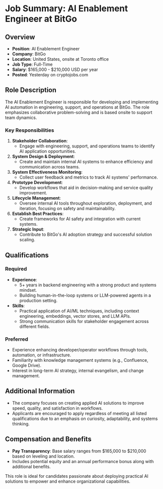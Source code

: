 # Job Summary: AI Enablement Engineer at BitGo

## Overview
- **Position**: AI Enablement Engineer
- **Company**: BitGo
- **Location**: United States, onsite at Toronto office
- **Job Type**: Full-Time
- **Salary**: $165,000 - $210,000 USD per year
- **Posted**: Yesterday on cryptojobs.com

## Role Description
The AI Enablement Engineer is responsible for developing and implementing AI automation in engineering, support, and operations at BitGo. The role emphasizes collaborative problem-solving and is based onsite to support team dynamics. 

### Key Responsibilities
1. **Stakeholder Collaboration**:
   - Engage with engineering, support, and operations teams to identify AI application opportunities.
2. **System Design & Deployment**:
   - Create and maintain internal AI systems to enhance efficiency and communication across teams.
3. **System Effectiveness Monitoring**:
   - Collect user feedback and metrics to track AI systems' performance.
4. **Prototype Development**:
   - Develop workflows that aid in decision-making and service quality improvement.
5. **Lifecycle Management**:
   - Oversee internal AI tools throughout exploration, deployment, and iteration, focusing on safety and maintainability.
6. **Establish Best Practices**:
   - Create frameworks for AI safety and integration with current systems.
7. **Strategic Input**:
   - Contribute to BitGo's AI adoption strategy and successful solution scaling.

## Qualifications
### Required
- **Experience**:
  - 5+ years in backend engineering with a strong product and systems mindset.
  - Building human-in-the-loop systems or LLM-powered agents in a production setting.
- **Skills**:
  - Practical application of AI/ML techniques, including context engineering, embeddings, vector stores, and LLM APIs.
  - Strong communication skills for stakeholder engagement across different fields.

### Preferred
- Experience enhancing developer/operator workflows through tools, automation, or infrastructure.
- Familiarity with knowledge management systems (e.g., Confluence, Google Drive).
- Interest in long-term AI strategy, internal evangelism, and change management.

## Additional Information
- The company focuses on creating applied AI solutions to improve speed, quality, and satisfaction in workflows.
- Applicants are encouraged to apply regardless of meeting all listed qualifications due to an emphasis on curiosity, adaptability, and systems thinking.

## Compensation and Benefits
- **Pay Transparency**: Base salary ranges from $165,000 to $210,000 based on leveling and location.
- Includes potential equity and an annual performance bonus along with additional benefits.

This role is ideal for candidates passionate about deploying practical AI solutions to empower and enhance organizational capabilities.